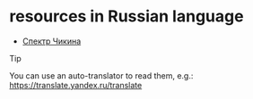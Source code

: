 # resources in Russian language

* [Спектр Чикина](https://bureau.ru/soviet/20200523/)

> [!TIP]
> You can use an auto-translator to read them, e.g.: <https://translate.yandex.ru/translate>
